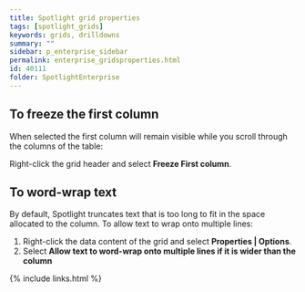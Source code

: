 ```yaml
---
title: Spotlight grid properties
tags: [spotlight_grids]
keywords: grids, drilldowns
summary: ""
sidebar: p_enterprise_sidebar
permalink: enterprise_gridsproperties.html
id: 40111
folder: SpotlightEnterprise
---
```



## To freeze the first column

When selected the first column will remain visible while you scroll through the columns of the table:

Right-click the grid header and select **Freeze First column**.

## To word-wrap text

By default, Spotlight truncates text that is too long to fit in the space allocated to the column. To allow text to wrap onto multiple lines:

1. Right-click the data content of the grid and select **Properties \| Options**.
2. Select **Allow text to word-wrap onto multiple lines if it is wider than the column**


{% include links.html %}
